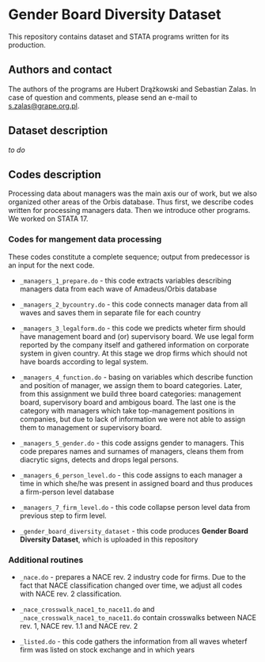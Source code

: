 # Gender Board Diversity Dataset
This repository contains dataset and STATA programs written for its production.


## Authors and contact
The authors of the programs are Hubert Drążkowski and Sebastian Zalas. 
In case of question and comments, please send an e-mail to s.zalas@grape.org.pl.

## Dataset description
*to do*

## Codes description
Processing data about managers was the main axis our of work, but we also organized other areas of the Orbis database. Thus first, we describe codes written for processing managers data. Then we introduce other programs. We worked on STATA 17.

### Codes for mangement data processing 
These codes constitute a complete sequence; output from predecessor is an input for the next code.

- `_managers_1_prepare.do` - this code extracts variables describing managers data from each wave of Amadeus/Orbis database

- `_managers_2_bycountry.do` - this code connects manager data from all waves and saves them in separate file for each country 

- `_managers_3_legalform.do` - this code we predicts wheter firm should have management board and (or) supervisory board. We use legal form reported by the company itself and gathered information on corporate system in given country. At this stage we drop firms which should not have boards according to legal system.
							
- `_managers_4_function.do` -  basing on variables which describe function and position of manager, we assign them to board categories. Later, from this assignment we build three board categories: management board, supervisory board and ambigous board. The last one is the category with managers which take top-management positions in companies, but due to lack of information we were not able to assign them to management or supervisory board.

- `_managers_5_gender.do` - this code assigns gender to managers. This code prepares names and surnames of managers, cleans them from diacrytic signs, detects and drops legal persons.

- `_managers_6_person_level.do` - this code assigns to each manager a time in which she/he was present in assigned board and thus produces a firm-person level database

- `_managers_7_firm_level.do` - this code collapse person level data from previous step to firm level.

- `_gender_board_diversity_dataset` - this code produces **Gender Board Diversity Dataset**, which is uploaded in this repository

### Additional routines
- `_nace.do` - prepares a NACE rev. 2 industry code for firms. Due to the fact that NACE classification changed over time, we adjust all codes with NACE rev. 2 classification.
- `_nace_crosswalk_nace1_to_nace11.do` and `_nace_crosswalk_nace1_to_nace11.do` contain crosswalks between NACE rev. 1, NACE rev. 1.1 and NACE rev. 2

- `_listed.do` - this code gathers the information from all waves wheterf firm was listed on stock exchange and in which years
